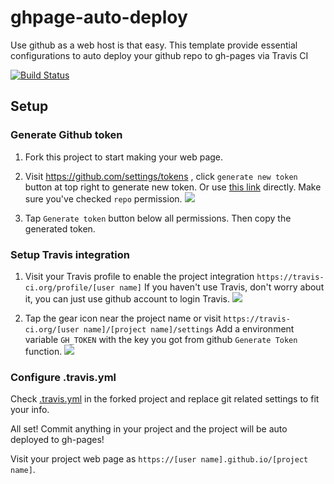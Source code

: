 # ghpage-auto-deploy
Use github as a web host is that easy. This template provide essential configurations to auto deploy your github repo to gh-pages via Travis CI

[![Build Status](https://travis-ci.org/gasolin/ghpage-auto-deploy.png)](https://travis-ci.org/gasolin/ghpage-auto-deploy)

## Setup

### Generate Github token
  1. Fork this project to start making your web page.

  2. Visit https://github.com/settings/tokens , click `generate new token` button at top right to
generate new token. Or use [this link](https://github.com/settings/tokens/new) directly.
Make sure you've checked `repo` permission.
![](http://i.imgur.com/Uhoa7cR.png)

  3. Tap `Generate token` button below all permissions. Then copy the generated token.

### Setup Travis integration

  1. Visit your Travis profile to enable the project integration `https://travis-ci.org/profile/[user name]`
If you haven't use Travis, don't worry about it, you can just use github account to login Travis.
![](http://i.imgur.com/Q1hDoPLm.png)

  2. Tap the gear icon near the project name or visit `https://travis-ci.org/[user name]/[project name]/settings`
Add a environment variable `GH_TOKEN` with the key you got from github `Generate Token` function.
![](http://i.imgur.com/GhMHQO6m.png)


### Configure .travis.yml

Check [.travis.yml](https://github.com/gasolin/ghpage-auto-deploy/blob/master/.travis.yml) in the forked project and replace git related settings to fit your info.


All set! Commit anything in your project and the project will be auto deployed to gh-pages!

Visit your project web page as `https://[user name].github.io/[project name]`.
